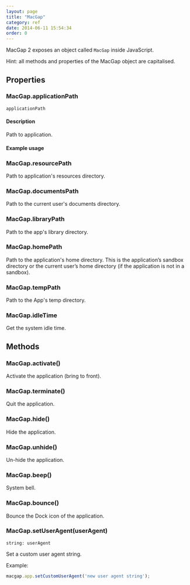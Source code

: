 ```yaml
---
layout: page
title: "MacGap"
category: ref
date: 2014-06-11 15:54:34
order: 0
---
```


MacGap 2 exposes an object called `MacGap` inside JavaScript. 

Hint: all methods and properties of the MacGap object are capitalised.

## Properties

### MacGap.applicationPath

`applicationPath`

#### Description

Path to application.

#### Example usage


### MacGap.resourcePath

Path to application's resources directory.


### MacGap.documentsPath

Path to the current user's documents directory.


### MacGap.libraryPath

Path to the app's library directory.


### MacGap.homePath

Path to the application's home directory. This is the application’s sandbox directory or the current user’s home directory (if the application is not in a sandbox).


### MacGap.tempPath

Path to the App's temp directory.

### MacGap.idleTime

Get the system idle time.


## Methods

### MacGap.activate()

Activate the application (bring to front).

### MacGap.terminate()

Quit the application.

### MacGap.hide()

Hide the application.

### MacGap.unhide()

Un-hide the application.

### MacGap.beep()

System bell.

### MacGap.bounce()

Bounce the Dock icon of the application.

### MacGap.setUserAgent(userAgent)

`string: userAgent`

Set a custom user agent string.

Example:

```js
macgap.app.setCustomUserAgent('new user agent string');
```
